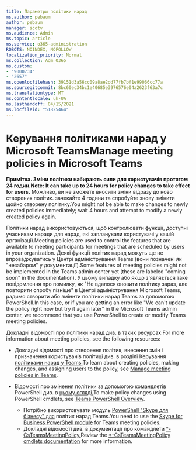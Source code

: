 ```yaml
---
title: Параметри політики нарад
ms.author: pebaum
author: pebaum
manager: scotv
ms.audience: Admin
ms.topic: article
ms.service: o365-administration
ROBOTS: NOINDEX, NOFOLLOW
localization_priority: Normal
ms.collection: Adm_O365
ms.custom:
- "9000734"
- "2657"
ms.openlocfilehash: 39151d3a56cc09a8ae2dd77fb7bf1e99066cc77a
ms.sourcegitcommit: 8bc60ec34bc1e40685e3976576e04a2623f63a7c
ms.translationtype: MT
ms.contentlocale: uk-UA
ms.lasthandoff: 04/15/2021
ms.locfileid: "51825464"
---
```

# <a name="manage-meeting-policies-in-microsoft-teams"></a><span data-ttu-id="90e76-102">Керування політиками нарад у Microsoft Teams</span><span class="sxs-lookup"><span data-stu-id="90e76-102">Manage meeting policies in Microsoft Teams</span></span>

<span data-ttu-id="90e76-103">**Примітка. Зміни політики набирають сили для користувачів протягом 24 годин.**</span><span class="sxs-lookup"><span data-stu-id="90e76-103">**Note: It can take up to 24 hours for policy changes to take effect for users.**</span></span> <span data-ttu-id="90e76-104">Можливо, ви не зможете вносити зміни відразу до ново створених політик. зачекайте 4 години та спробуйте знову змінити щойно створену політику.</span><span class="sxs-lookup"><span data-stu-id="90e76-104">You might not be able to make changes to newly created policies immediately; wait 4 hours and attempt to modify a newly created policy again.</span></span>

<span data-ttu-id="90e76-105">Політики нарад використовуються, щоб контролювати функції, доступні учасникам наради для нарад, які запланували користувачі у вашій організації.</span><span class="sxs-lookup"><span data-stu-id="90e76-105">Meeting policies are used to control the features that are available to meeting participants for meetings that are scheduled by users in your organization.</span></span> <span data-ttu-id="90e76-106">Деякі функції політик нарад можуть ще не впроваджуватись у Центрі адміністрування Teams (вони позначені як "незабаром" у документації).</span><span class="sxs-lookup"><span data-stu-id="90e76-106">Some features of meeting policies might not be implemented in the Teams admin center yet (these are labeled "coming soon" in the documentation).</span></span> <span data-ttu-id="90e76-107">У цьому випадку або якщо з'являється таке повідомлення про помилку, як "Не вдалося оновити політику зараз, але повторити спробу пізніше" в Центрі адміністрування Microsoft Teams, радимо створити або змінити політики нарад Teams за допомогою PowerShell.</span><span class="sxs-lookup"><span data-stu-id="90e76-107">In this case, or if you are getting an error like "We can't update the policy right now but try it again later" in the Microsoft Teams admin center, we recommend that you use PowerShell to create or modify Teams meeting policies.</span></span> 

<span data-ttu-id="90e76-108">Докладні відомості про політики нарад див. в таких ресурсах:</span><span class="sxs-lookup"><span data-stu-id="90e76-108">For more information about meeting policies, see the following resources:</span></span>

- <span data-ttu-id="90e76-109">Докладні відомості про створення політик, внесення змін і призначення користувачів політиці див. в розділі Керування [політиками нарад у Teams.](https://docs.microsoft.com/microsoftteams/meeting-policies-in-teams)</span><span class="sxs-lookup"><span data-stu-id="90e76-109">To learn about creating policies, making changes, and assigning users to the policy, see [Manage meeting policies in Teams](https://docs.microsoft.com/microsoftteams/meeting-policies-in-teams).</span></span>

- <span data-ttu-id="90e76-110">Відомості про змінення політики за допомогою командлетів PowerShell див. в [цьому огляді.](https://docs.microsoft.com/microsoftteams/teams-powershell-overview)</span><span class="sxs-lookup"><span data-stu-id="90e76-110">To make policy changes using PowerShell cmdlets, see [Teams PowerShell Overview](https://docs.microsoft.com/microsoftteams/teams-powershell-overview).</span></span> 
    - <span data-ttu-id="90e76-111">Потрібно використовувати модуль [PowerShell "Skype для бізнесу" для](https://docs.microsoft.com/skypeforbusiness/set-up-your-computer-for-windows-powershell/download-and-install-the-skype-for-business-online-connector) політик нарад Teams.</span><span class="sxs-lookup"><span data-stu-id="90e76-111">You need to use the [Skype for Business PowerShell module](https://docs.microsoft.com/skypeforbusiness/set-up-your-computer-for-windows-powershell/download-and-install-the-skype-for-business-online-connector) for Teams meeting policies.</span></span> 
    - <span data-ttu-id="90e76-112">Докладні відомості див. в документації про командлети [\*-CsTeamsMeetingPolicy.](https://docs.microsoft.com/search/?search=CsTeamsMeetingPolicy&view=skype-ps)</span><span class="sxs-lookup"><span data-stu-id="90e76-112">Review the [\*-CsTeamsMeetingPolicy cmdlets documentation](https://docs.microsoft.com/search/?search=CsTeamsMeetingPolicy&view=skype-ps) for more information.</span></span>

